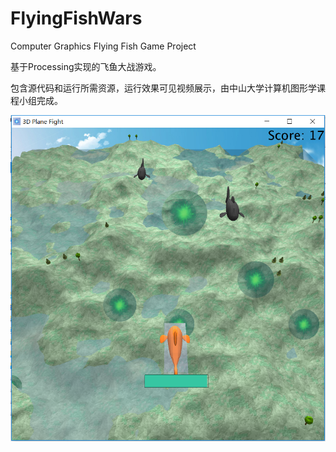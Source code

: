 # FlyingFishWars
Computer Graphics Flying Fish Game Project

基于Processing实现的飞鱼大战游戏。

包含源代码和运行所需资源，运行效果可见视频展示，由中山大学计算机图形学课程小组完成。

![image](https://github.com/dengzx7/FlyingFishWars/blob/master/images/war.png)

